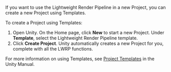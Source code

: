 If you want to use the Lightweight Render Pipeline in a new Project, you can create a new Project using Templates.

To create a Project using Templates:

1. Open Unity. On the Home page, click __New__ to start a new Project. Under __Template__, select the Lightweight Render Pipeline template.
2. Click __Create Project__. Unity automatically creates a new Project for you, complete with all the LWRP functions.

For more information on using Templates, see [Project Templates](https://docs.unity3d.com/Manual/ProjectTemplates.html) in the Unity Manual.